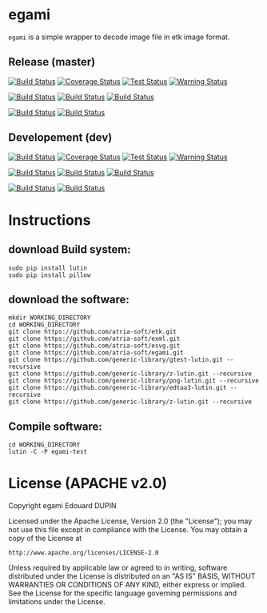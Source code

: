 egami
=====

`egami` is a simple wrapper to decode image file in etk image format.

Release (master)
----------------

[![Build Status](https://travis-ci.org/atria-soft/egami.svg?branch=master)](https://travis-ci.org/atria-soft/egami)
[![Coverage Status](http://atria-soft.com/ci/coverage/atria-soft/egami.svg?branch=master)](http://atria-soft.com/ci/atria-soft/egami)
[![Test Status](http://atria-soft.com/ci/test/atria-soft/egami.svg?branch=master)](http://atria-soft.com/ci/atria-soft/egami)
[![Warning Status](http://atria-soft.com/ci/warning/atria-soft/egami.svg?branch=master)](http://atria-soft.com/ci/atria-soft/egami)

[![Build Status](http://atria-soft.com/ci/build/atria-soft/egami.svg?branch=master&tag=Linux)](http://atria-soft.com/ci/atria-soft/egami)
[![Build Status](http://atria-soft.com/ci/build/atria-soft/egami.svg?branch=master&tag=MacOs)](http://atria-soft.com/ci/atria-soft/egami)
[![Build Status](http://atria-soft.com/ci/build/atria-soft/egami.svg?branch=master&tag=Mingw)](http://atria-soft.com/ci/atria-soft/egami)

[![Build Status](http://atria-soft.com/ci/build/atria-soft/egami.svg?branch=master&tag=Android)](http://atria-soft.com/ci/atria-soft/egami)
[![Build Status](http://atria-soft.com/ci/build/atria-soft/egami.svg?branch=master&tag=IOs)](http://atria-soft.com/ci/atria-soft/egami)

Developement (dev)
------------------

[![Build Status](https://travis-ci.org/atria-soft/egami.svg?branch=dev)](https://travis-ci.org/atria-soft/egami)
[![Coverage Status](http://atria-soft.com/ci/coverage/atria-soft/egami.svg?branch=dev)](http://atria-soft.com/ci/atria-soft/egami)
[![Test Status](http://atria-soft.com/ci/test/atria-soft/egami.svg?branch=dev)](http://atria-soft.com/ci/atria-soft/egami)
[![Warning Status](http://atria-soft.com/ci/warning/atria-soft/egami.svg?branch=dev)](http://atria-soft.com/ci/atria-soft/egami)

[![Build Status](http://atria-soft.com/ci/build/atria-soft/egami.svg?branch=dev&tag=Linux)](http://atria-soft.com/ci/atria-soft/egami)
[![Build Status](http://atria-soft.com/ci/build/atria-soft/egami.svg?branch=dev&tag=MacOs)](http://atria-soft.com/ci/atria-soft/egami)
[![Build Status](http://atria-soft.com/ci/build/atria-soft/egami.svg?branch=dev&tag=Mingw)](http://atria-soft.com/ci/atria-soft/egami)

[![Build Status](http://atria-soft.com/ci/build/atria-soft/egami.svg?branch=dev&tag=Android)](http://atria-soft.com/ci/atria-soft/egami)
[![Build Status](http://atria-soft.com/ci/build/atria-soft/egami.svg?branch=dev&tag=IOs)](http://atria-soft.com/ci/atria-soft/egami)


Instructions
============

download Build system:
----------------------

	sudo pip install lutin
	sudo pip install pillow

download the software:
----------------------

	mkdir WORKING_DIRECTORY
	cd WORKING_DIRECTORY
	git clone https://github.com/atria-soft/etk.git
	git clone https://github.com/atria-soft/exml.git
	git clone https://github.com/atria-soft/esvg.git
	git clone https://github.com/atria-soft/egami.git
	git clone https://github.com/generic-library/gtest-lutin.git --recursive
	git clone https://github.com/generic-library/z-lutin.git --recursive
	git clone https://github.com/generic-library/png-lutin.git --recursive
	git clone https://github.com/generic-library/edtaa3-lutin.git --recursive
	git clone https://github.com/generic-library/z-lutin.git --recursive

Compile software:
-----------------

	cd WORKING_DIRECTORY
	lutin -C -P egami-test


License (APACHE v2.0)
=====================
Copyright egami Edouard DUPIN

Licensed under the Apache License, Version 2.0 (the "License");
you may not use this file except in compliance with the License.
You may obtain a copy of the License at

    http://www.apache.org/licenses/LICENSE-2.0

Unless required by applicable law or agreed to in writing, software
distributed under the License is distributed on an "AS IS" BASIS,
WITHOUT WARRANTIES OR CONDITIONS OF ANY KIND, either express or implied.
See the License for the specific language governing permissions and
limitations under the License.

